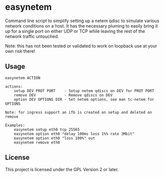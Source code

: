 # easynetem

Command line script to simplify setting up a netem qdisc to simulate various network conditions on a host.
It has the necessary pluming to easily bring it up for a single port on either UDP or TCP while leaving the rest of the network traffic untouched.

Note: this has not been tested or validated to work on loopback use at your own risk there!


## Usage

    easynetem ACTION

    actions:
        setup DEV PROT PORT    - Setup netem qdiscs on DEV for PROT PORT
        remove DEV             - Remove qdiscs on DEV
        option DEV OPTIONS DIR - Set netem options, see man tc-netem for OPTIONS

    Note: for ingress support an ifb is created on setup and deleted on remove

    Examples:
        easynetem setup eth0 tcp 25565
        easynetem option eth0 "delay 100ms loss 1%% rate 3Mbit"
        easynetem option eth0 "loss 100%" out
        easynetem remove eth0

## License

This project is licensed under the GPL Version 2 or later.
